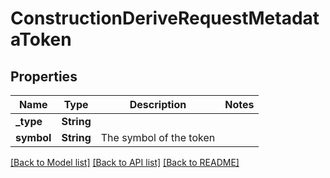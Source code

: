 # ConstructionDeriveRequestMetadataToken

## Properties

Name | Type | Description | Notes
------------ | ------------- | ------------- | -------------
**_type** | **String** |  | 
**symbol** | **String** | The symbol of the token | 

[[Back to Model list]](../README.md#documentation-for-models) [[Back to API list]](../README.md#documentation-for-api-endpoints) [[Back to README]](../README.md)


